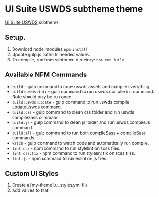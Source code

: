# UI Suite USWDS subtheme theme

[UI Suite USWDS](https://www.drupal.org/project/ui_suite_uswds) subtheme.

## Setup.

1. Download node_modules `npm install`
2. Update gulp.js paths to needed values.
3. To compile, run from subtheme directory: `npm run build`

## Available NPM Commands

* `build` - gulp command to copy uswds assets and compile everything.
* `build:uswds:init` - gulp command to run uswds compile init command.
   Note should only be run once.
* `build:uswds:update` - gulp command to run uswds compile updateUswds command.
* `build:css` - gulp command to clean css folder and run uswds compileSass command.
* `build:js` - gulp command to clean js folder and run uswds compileJs command.
* `build:all` - gulp command to run both compileSass + compileSass commands.
* `watch` - gulp command to watch code and automatically run compile.
* `lint:css` - npm command to run stylelint on scss files.
* `lint:css:fix` - npm command to run stylelint fix on scss files.
* `lint:js` - npm command to run eslint on js files.

## Custom UI Styles

1. Create a [my-theme].ui_styles.yml file
2. Add values to that!
